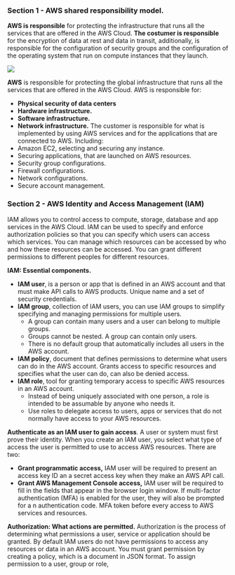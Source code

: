 ### Section 1 - AWS shared responsibility model.
**AWS is responsible** for protecting the infrastructure that runs all the services that are offered in the AWS Cloud.
**The costumer is responsible** for the encryption of data at rest and data in transit, additionally, is responsible for the configuration of security groups and the configuration of the operating system that run on compute instances that they launch.

![](https://lh7-us.googleusercontent.com/fSkpJa_x-8XxmBv3zFH56KORJ5uP3vfD4n3MjgGOOlYAFAymt0-wDUWovBPY6-DJw7EGmoMFpfC9U4jsR-vimlXRcX8JpIOya6eVOPItwUQO9tm4m1p8fFVd0z8hxlmPCje83-Z0mb7XaSi88UZHF3I)

**AWS** is responsible for protecting the global infrastructure that runs all the services that are offered in the AWS Cloud. AWS is responsible for:
- **Physical security of data centers**
- **Hardware infrastructure.**
- **Software infrastructure.**
- **Network infrastructure.**
The customer is responsible for what is implemented by using AWS services and for the applications that are connected to AWS. Including:
- Amazon EC2, selecting and securing any instance.
- Securing applications, that are launched on AWS resources.
- Security group configurations.
- Firewall configurations.
- Network configurations.
- Secure account management.
### Section 2 - AWS Identity and Access Management (IAM)
IAM allows you to control access to compute, storage, database and app services in the AWS Cloud. IAM can be used to specify and enforce authorization policies so that you can specify which users can access which services.
You can manage which resources can be accessed by who and how these resources can be accessed. You can grant different permissions to different peoples for different resources.

**IAM: Essential components.**

- **IAM user**, is a person or app that is defined in an AWS account and that must make API calls to AWS products. Unique name and a set of security credentials.
- **IAM group**, collection of IAM users, you can use IAM groups to simplify specifying and managing permissions for multiple users.
	- A group can contain many users and a user can belong to multiple groups.
	- Groups cannot be nested. A group can contain only users.
	- There is no default group that automatically includes all users in the AWS account.
- **IAM policy**, document that defines permissions to determine what users can do in the AWS account. Grants access to specific resources and specifies what the user can do, can also be denied access.
- **IAM role**, tool for granting temporary access to specific AWS resources in an AWS account.
	- Instead of being uniquely associated with one person, a role is intended to be assumable by anyone who needs it.
	- Use roles to delegate access to users, apps or services that do not normally have access to your AWS resources.

**Authenticate as an IAM user to gain access**.
A user or system must first prove their identity. When you create an IAM user, you select what type of access the user is permitted to use to access AWS resources. There are two:
- **Grant programmatic access,** IAM user will be required to present an access key ID an a secret access key when they make an AWS API call.
- **Grant AWS Management Console access,** IAM user will be required to fill in the fields that appear in the browser login window. If multi-factor authentication (MFA) is enabled for the user, they will also be prompted for a n authentication code. MFA token before every access to AWS services and resources.

**Authorization: What actions are permitted.**
Authorization is the process of determining what permissions a user, service or application should be granted. By default IAM users do not have permissions to access any resources or data in an AWS account. You must grant permission by creating a policy, which is a document in JSON format.
To assign permission to a user, group or role, 
